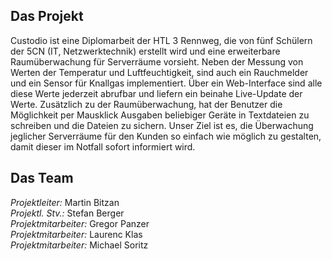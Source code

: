 ## Das Projekt

Custodio ist eine Diplomarbeit der HTL 3 Rennweg, die von fünf Schülern der 5CN (IT, Netzwerktechnik) erstellt wird und eine erweiterbare Raumüberwachung für Serverräume vorsieht.
Neben der Messung von Werten der Temperatur und Luftfeuchtigkeit, sind auch ein Rauchmelder und ein Sensor für Knallgas implementiert. Über ein Web-Interface sind alle diese Werte jederzeit abrufbar und liefern ein beinahe Live-Update der Werte.
Zusätzlich zu der Raumüberwachung, hat der Benutzer die Möglichkeit per Mausklick Ausgaben beliebiger Geräte in Textdateien zu schreiben und die Dateien zu sichern.
Unser Ziel ist es, die Überwachung jeglicher Serverräume für den Kunden so einfach wie möglich zu gestalten, damit dieser im Notfall sofort informiert wird.

## Das Team

*Projektleiter:* Martin Bitzan  
*Projektl. Stv.:* Stefan Berger  
*Projektmitarbeiter:* Gregor Panzer  
*Projektmitarbeiter:* Laurenc Klas  
*Projektmitarbeiter:* Michael Soritz  
